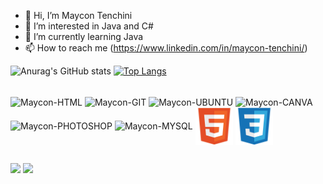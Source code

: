 - 👋 Hi, I’m Maycon Tenchini
- 👀 I’m interested in Java and C#
- 🌱 I’m currently learning Java
- 📫 How to reach me (https://www.linkedin.com/in/maycon-tenchini/)



![Anurag's GitHub stats](https://github-readme-stats.vercel.app/api?username=TenchiniM&show_icons=true&theme=radical)
[![Top Langs](https://github-readme-stats.vercel.app/api/top-langs/?username=TenchiniM&layout=compact)](https://github.com/anuraghazra/github-readme-stats)



<div style="display: inline_block"><br>  
  <img align="center" alt="Maycon-HTML" height="60" width="60" src="https://cdn.jsdelivr.net/gh/devicons/devicon/icons/java/java-original-wordmark.svg" />
  <img align="center" alt="Maycon-GIT" height="60" width="60" <img src="https://cdn.jsdelivr.net/gh/devicons/devicon/icons/git/git-original-wordmark.svg" />
  <img align="center" alt="Maycon-UBUNTU" height="60" width="60" <img src="https://cdn.jsdelivr.net/gh/devicons/devicon/icons/ubuntu/ubuntu-plain-wordmark.svg" />
  <img align="center" alt="Maycon-CANVA" height="60" width="60" <img src="https://cdn.jsdelivr.net/gh/devicons/devicon/icons/canva/canva-original.svg" />
  <img align="center" alt="Maycon-PHOTOSHOP" height="60" width="60" <img src="https://cdn.jsdelivr.net/gh/devicons/devicon/icons/photoshop/photoshop-line.svg" />
  <img align="center" alt="Maycon-MYSQL" height="60" width="60" <img src="https://cdn.jsdelivr.net/gh/devicons/devicon/icons/mysql/mysql-original-wordmark.svg" />
  <img align="center" alt="Maycon-HTML" height="60" width="60" src="https://raw.githubusercontent.com/devicons/devicon/master/icons/html5/html5-original.svg">
  <img align="center" alt="Maycon-CSS" height="60" width="60" src="https://raw.githubusercontent.com/devicons/devicon/master/icons/css3/css3-original.svg">
  
</div>

##

<div> 
  
  <a href = "mailto:maycontss@gmail.com"><img src="https://img.shields.io/badge/-Gmail-%23333?style=for-the-badge&logo=gmail&logoColor=white" target="_blank"></a>
  <a href="https://www.linkedin.com/in/maycon-tenchini/" target="_blank"><img src="https://img.shields.io/badge/-LinkedIn-%230077B5?style=for-the-badge&logo=linkedin&logoColor=white" target="_blank"></a> 
 
</div>

